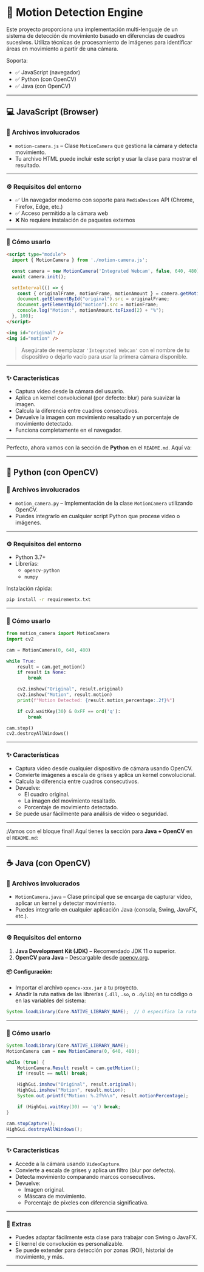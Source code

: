 # 🧠 Motion Detection Engine

Este proyecto proporciona una implementación multi-lenguaje de un sistema de detección de movimiento basado en diferencias de cuadros sucesivos. Utiliza técnicas de procesamiento de imágenes para identificar áreas en movimiento a partir de una cámara.

Soporta:

- ✅ JavaScript (navegador)
- ✅ Python (con OpenCV)
- ✅ Java (con OpenCV)

---

## 💻 JavaScript (Browser)

### 📁 Archivos involucrados

- `motion-camera.js` – Clase `MotionCamera` que gestiona la cámara y detecta movimiento.
- Tu archivo HTML puede incluir este script y usar la clase para mostrar el resultado.

---

### ⚙️ Requisitos del entorno

- ✅ Un navegador moderno con soporte para `MediaDevices` API (Chrome, Firefox, Edge, etc.)
- ✅ Acceso permitido a la cámara web
- ❌ No requiere instalación de paquetes externos

---

### 🚀 Cómo usarlo

```html
<script type="module">
  import { MotionCamera } from './motion-camera.js';

  const camera = new MotionCamera('Integrated Webcam', false, 640, 480);
  await camera.init();

  setInterval(() => {
    const { originalFrame, motionFrame, motionAmount } = camera.getMotion();
    document.getElementById("original").src = originalFrame;
    document.getElementById("motion").src = motionFrame;
    console.log("Motion:", motionAmount.toFixed(2) + "%");
  }, 100);
</script>

<img id="original" />
<img id="motion" />
```

> Asegúrate de reemplazar `'Integrated Webcam'` con el nombre de tu dispositivo o dejarlo vacío para usar la primera cámara disponible.

---

### ✨ Características

- Captura video desde la cámara del usuario.
- Aplica un kernel convolucional (por defecto: blur) para suavizar la imagen.
- Calcula la diferencia entre cuadros consecutivos.
- Devuelve la imagen con movimiento resaltado y un porcentaje de movimiento detectado.
- Funciona completamente en el navegador.

---

Perfecto, ahora vamos con la sección de **Python** en el `README.md`. Aquí va:

---

## 🐍 Python (con OpenCV)

### 📁 Archivos involucrados

- `motion_camera.py` – Implementación de la clase `MotionCamera` utilizando OpenCV.
- Puedes integrarlo en cualquier script Python que procese video o imágenes.

---

### ⚙️ Requisitos del entorno

- Python 3.7+
- Librerías:
  - `opencv-python`
  - `numpy`

Instalación rápida:

```bash
pip install -r requirementx.txt
```

---

### 🚀 Cómo usarlo

```python
from motion_camera import MotionCamera
import cv2

cam = MotionCamera(0, 640, 480)

while True:
    result = cam.get_motion()
    if result is None:
        break

    cv2.imshow("Original", result.original)
    cv2.imshow("Motion", result.motion)
    print(f"Motion Detected: {result.motion_percentage:.2f}%")

    if cv2.waitKey(30) & 0xFF == ord('q'):
        break

cam.stop()
cv2.destroyAllWindows()
```

---

### ✨ Características

- Captura video desde cualquier dispositivo de cámara usando OpenCV.
- Convierte imágenes a escala de grises y aplica un kernel convolucional.
- Calcula la diferencia entre cuadros consecutivos.
- Devuelve:
  - El cuadro original.
  - La imagen del movimiento resaltado.
  - Porcentaje de movimiento detectado.
- Se puede usar fácilmente para análisis de video o seguridad.

---

¡Vamos con el bloque final! Aquí tienes la sección para **Java + OpenCV** en el `README.md`:

---

## ☕ Java (con OpenCV)

### 📁 Archivos involucrados

- `MotionCamera.java` – Clase principal que se encarga de capturar video, aplicar un kernel y detectar movimiento.
- Puedes integrarlo en cualquier aplicación Java (consola, Swing, JavaFX, etc.).

---

### ⚙️ Requisitos del entorno

1. **Java Development Kit (JDK)** – Recomendado JDK 11 o superior.
2. **OpenCV para Java** – Descargable desde [opencv.org](https://opencv.org/releases/).

#### 📦 Configuración:

- Importar el archivo `opencv-xxx.jar` a tu proyecto.
- Añadir la ruta nativa de las librerías (`.dll`, `.so`, o `.dylib`) en tu código o en las variables del sistema:

```java
System.loadLibrary(Core.NATIVE_LIBRARY_NAME);  // O especifica la ruta completa
```

---

### 🚀 Cómo usarlo

```java
System.loadLibrary(Core.NATIVE_LIBRARY_NAME);
MotionCamera cam = new MotionCamera(0, 640, 480);

while (true) {
    MotionCamera.Result result = cam.getMotion();
    if (result == null) break;

    HighGui.imshow("Original", result.original);
    HighGui.imshow("Motion", result.motion);
    System.out.printf("Motion: %.2f%%\n", result.motionPercentage);

    if (HighGui.waitKey(30) == 'q') break;
}

cam.stopCapture();
HighGui.destroyAllWindows();
```

---

### ✨ Características

- Accede a la cámara usando `VideoCapture`.
- Convierte a escala de grises y aplica un filtro (blur por defecto).
- Detecta movimiento comparando marcos consecutivos.
- Devuelve:
  - Imagen original.
  - Máscara de movimiento.
  - Porcentaje de píxeles con diferencia significativa.

---

### 🧠 Extras

- Puedes adaptar fácilmente esta clase para trabajar con Swing o JavaFX.
- El kernel de convolución es personalizable.
- Se puede extender para detección por zonas (ROI), historial de movimiento, y más.

---